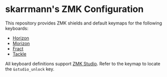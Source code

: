 # skarrmann's ZMK Configuration

This repository provides ZMK shields and default keymaps for the following keyboards:

* [Horizon](https://github.com/skarrmann/horizon)
* [Morizon](https://github.com/skarrmann/morizon)
* [Fract](https://github.com/skarrmann/fract)
* [Tackle](https://github.com/skarrmann/tackle)

All keyboard definitions support [ZMK Studio](https://zmk.studio/). Refer to the keymap to locate the `&studio_unlock` key.